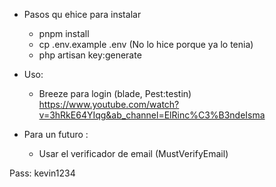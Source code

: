 - Pasos qu ehice para instalar
    - pnpm install
    - cp .env.example .env (No lo hice porque ya lo tenia)
    - php artisan key:generate


- Uso:
    - Breeze para login (blade, Pest:testin) https://www.youtube.com/watch?v=3hRkE64YIqg&ab_channel=ElRinc%C3%B3ndeIsma


- Para un futuro :
    - Usar el verificador de email (MustVerifyEmail)




Pass: kevin1234
